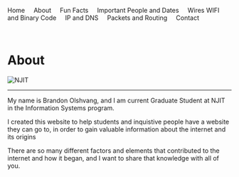 Home &nbsp; &nbsp; About &nbsp; &nbsp; Fun Facts &nbsp; &nbsp; Important People and Dates &nbsp; &nbsp; Wires WIFI and Binary Code &nbsp; &nbsp; IP and DNS &nbsp; &nbsp; Packets and Routing &nbsp; &nbsp; Contact

&nbsp;

# About

![NJIT](https://njit2.mrooms.net/pluginfile.php/1/core_admin/logocompact/300x300/1613462136/poGnSyE2_400x400.jpg)

---

My name is Brandon Olshvang, and I am current Graduate Student at NJIT in the Information Systems program.

I created this website to help students and inquistive people have a website they can go to, in order to gain valuable information about the internet and its origins

There are so many different factors and elements that contributed to the internet and how it began, and I want to share that knowledge with all of you.
